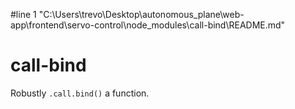 #line 1 "C:\\Users\\trevo\\Desktop\\autonomous_plane\\web-app\\frontend\\servo-control\\node_modules\\call-bind\\README.md"
# call-bind
Robustly `.call.bind()` a function.
